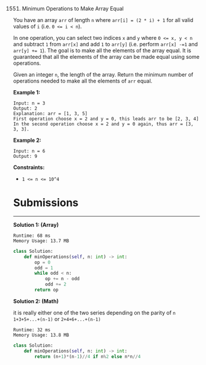 1551. Minimum Operations to Make Array Equal

You have an array `arr` of length `n` where `arr[i] = (2 * i) + 1` for all valid values of `i` (i.e. `0 <= i < n`).

In one operation, you can select two indices `x` and `y` where `0 <= x, y < n` and subtract `1` from `arr[x]` and add `1` to `arr[y]` (i.e. perform `arr[x] -=1` and `arr[y] += 1`). The goal is to make all the elements of the array equal. It is guaranteed that all the elements of the array can be made equal using some operations.

Given an integer `n`, the length of the array. Return the minimum number of operations needed to make all the elements of `arr` equal.

 

**Example 1:**
```
Input: n = 3
Output: 2
Explanation: arr = [1, 3, 5]
First operation choose x = 2 and y = 0, this leads arr to be [2, 3, 4]
In the second operation choose x = 2 and y = 0 again, thus arr = [3, 3, 3].
```

**Example 2:**
```
Input: n = 6
Output: 9
```

**Constraints:**

* `1 <= n <= 10^4`

# Submissions
---
**Solution 1: (Array)**
```
Runtime: 68 ms
Memory Usage: 13.7 MB
```
```python
class Solution:
    def minOperations(self, n: int) -> int:
        op = 0
        odd = 1
        while odd < n:
            op += n - odd
            odd += 2
        return op
```

**Solution 2: (Math)**

it is really either one of the two series depending on the parity of `n`
`1+3+5+...+(n-1)` or `2+4+6+...+(n-1)`

```
Runtime: 32 ms
Memory Usage: 13.8 MB
```
```python
class Solution:
    def minOperations(self, n: int) -> int:
        return (n+1)*(n-1)//4 if n%2 else n*n//4
```